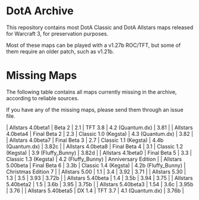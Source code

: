 # DotA Archive

This repository contains most DotA Classic and DotA Allstars maps released for Warcraft 3, for preservation purposes.

Most of these maps can be played with a v1.27b ROC/TFT, but some of them require an older patch, such as v1.21b.

# Missing Maps

The following table contains all maps currently missing in the archive, according to reliable sources.

If you have any of the missing maps, please send them through an issue file.

| Allstars 4.0beta1 | Beta 2 | 2.1 | TFT 3.8 | 4.2 (Quantum.dx) | 3.81 |
| Allstars 4.0beta4 | Final Beta 2 | 2.3 | Classic 1.0 (Kegsta) | 4.3 (Quantum.dx) | 3.82 |
| Allstars 4.0beta7 | Final Beta 3 | 2.7 | Classic 1.1 (Kegsta) | 4.4b (Quantum.dx) | 3.82c |
| Allstars 4.0beta8 | Final Beta 4 | 3.1 | Classic 1.2 (Kegsta) | 3.9 (Fluffy_Bunny) | 3.82d |
| Allstars 4.1beta0 | Final Beta 5 | 3.3 | Classic 1.3 (Kegsta) | 4.2 (Fluffy_Bunny) | Anniversary Edition |
| Allstars 5.00beta | Final Beta 6 | 3.3b | Classic 1.4 (Kegsta) | 4.2b (Fluffy_Bunny) | Christmas Edition 7 |
| Allstars 5.00 | 1.1 | 3.4 | 3.92 | 3.71 |
| Allstars 5.30 | 1.3 | 3.5 | 3.93 | 3.72b |
| Allstars 5.40beta | 1.4 | 3.5b | 3.94 | 3.75 |
| Allstars 5.40beta2 | 1.5 | 3.6b | 3.95 | 3.75b |
| Allstars 5.40beta3 | 1.54 | 3.6c | 3.95b | 3.76 |
| Allstars 5.40beta5 | DX 1.4 | TFT 3.7 | 4.1 (Quantum.dx) | 3.76b |